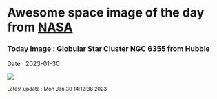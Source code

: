 
# Awesome space image of the day from [NASA](https://api.nasa.gov/)

### Today image : Globular Star Cluster NGC 6355 from Hubble
Date : 2023-01-30

![](https://apod.nasa.gov/apod/image/2301/ngc6355_hubble_1080.jpg)

<small>Latest update : Mon Jan 30 14:12:38 2023</small>
        